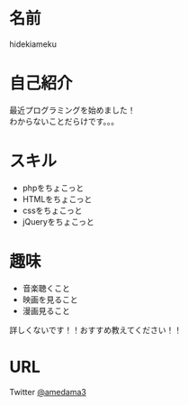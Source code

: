 # 名前  
hidekiameku  
# 自己紹介  
最近プログラミングを始めました！  
わからないことだらけです。。。  

# スキル  
- phpをちょこっと  
- HTMLをちょこっと  
- cssをちょこっと  
- jQueryをちょこっと  

# 趣味  
- 音楽聴くこと  
- 映画を見ること  
- 漫画見ること  

詳しくないです！！おすすめ教えてください！！  

# URL  
Twitter [@amedama3](https://twitter.com/amedama3)
